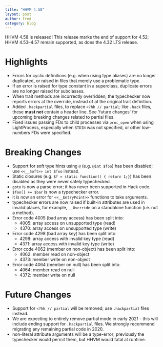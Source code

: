 ```yaml
---
title: "HHVM 4.58"
layout: post
author: fred 
category: blog
---
```


HHVM 4.58 is released! This release marks the end of support for 4.52;
HHVM 4.53&ndash;4.57 remain supported, as does the 4.32 LTS release.

# Highlights

- Errors for cyclic definitions (e.g. when using type aliases) are no longer
  duplicated, or raised in files that merely use a problematic type.
- If an error is raised for type constant in a superclass, duplicate errors are
  no longer raised for subclasses.
- When trait methods are incorrectly overridden, the typechecker now reports
  errors at the override, instead of at the original trait definition.
- Added `.hackpartial` files, to replace `<?hh // partial`; like `.hack` files,
  these **must not** contain a header line. See 'future changes' for upcoming
  breaking changes related to partial files.
- Fixed issues passing FDs to child processes via `proc_open` when using
  LightProcess, especially when `STDIN` was not specified, or other low-numbers
  FDs were specified.

# Breaking Changes

- Support for soft type hints using `@` (e.g. `@int $foo`) has been disabled;
  use `<<__Soft>> int $foo` instead.
- Static closures (e.g. `$f = static function() { return 1;}`) has been disabled
  as they were never safely typechecked.
- `goto` is now a parse error; it has never been supported in Hack code.
- `$foo[] += $bar` is now a typechecker error.
- it is now an error for `<<__EntryPoint>>` functions to take arguments.
- typechecker errors are now raised if built-in attributes are used in invalid
  places, for example, `__Override` on a standalone function (i.e. not a
 method).
- Error code 4005 (bad array access) has been split into:
  - 4005: array access on unsupported type (read)
  - 4370: array access on unsupported type (write)
- Error code 4298 (bad array key) has been split into:
  - 4298: array access with invalid key type (read)
  - 4371: array access with invalid key type (write)
- Error code 4062 (member on non-object) has been split into:
  - 4062: member read on non-object
  - 4373: member write on non-object
- Error code 4064 (member on null) has been split into:
  - 4064: member read on null
  - 4372: member write on null

# Future Changes

- Support for `<?hh // partial` will be removed; use `.hackpartial` files
  instead.
- We are expecting to entirely remove partial mode in early 2021 - this will
  include ending support for `.hackpartial` files. We strongly recommend
  migrating any remaining partial code in 2020.
- non-literal attribute arguments will be a type-error; previously the
  typechecker would permit them, but HHVM would fatal at runtime.
